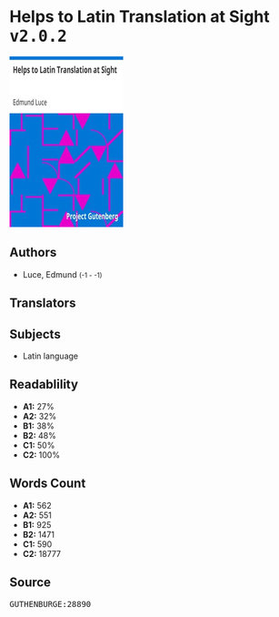 # Helps to Latin Translation at Sight <kbd>v2.0.2</kbd>

![](./cover.medium.jpg "")

## Authors


 - Luce, Edmund <small>(-1 - -1)</small>

## Translators



## Subjects


 - Latin language

## Readablility


 - **A1:** 27%
 - **A2:** 32%
 - **B1:** 38%
 - **B2:** 48%
 - **C1:** 50%
 - **C2:** 100%

## Words Count


 - **A1:** 562
 - **A2:** 551
 - **B1:** 925
 - **B2:** 1471
 - **C1:** 590
 - **C2:** 18777

## Source


<kbd>GUTHENBURGE:28890</kbd>
